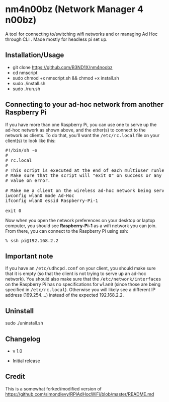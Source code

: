 # nm4n00bz (Network Manager 4 n00bz)
A tool for connecting to/switching wifi networks and or managing Ad Hoc through CLI . Made mostly for headless pi set up.

## Installation/Usage
* git clone https://github.com/B3ND1X/nm4noobz
* cd nmscript
* sudo chmod +x nmscript.sh && chmod +x install.sh
* sudo ./install.sh
* sudo ./run.sh

##  Connecting to your ad-hoc network from another Raspberry Pi
If you have more than one Raspberry Pi, you can use one to serve up the ad-hoc network as shown above,
and the other(s) to connect to the network as clients.  To do that, you'll want the <tt>/etc/rc.local</tt>
file on your client(s) to look like this:

<pre>
#!/bin/sh -e
#
# rc.local
#
# This script is executed at the end of each multiuser runlevel.
# Make sure that the script will "exit 0" on success or any other
# value on error.

# Make me a client on the wireless ad-hoc network being served by Raspberry-Pi-1
iwconfig wlan0 mode Ad-Hoc
ifconfig wlan0 essid Raspberry-Pi-1

exit 0
</pre>

Now when you open the network preferences on your desktop or laptop computer, you should see <b>Raspberry-Pi-1</b>
as a wifi network you can join.  From there, you can connect to the Raspberry Pi using ssh:

<pre>
% ssh pi@192.168.2.2
</pre>

## Important note

If you have an <tt>/etc/udhcpd.conf</tt> on your client, you should make sure that it is empty 
(so that the client is not trying to serve up an ad-hoc network).  You should also make sure
that the <tt>/etc/network/interfaces</tt> on the Raspberry Pi has no
specifications for <tt>wlan0</tt> (since those are being specified in
<tt>/etc/rc.local</tt>). Otherwise you will likely see a different IP address
(169.254....) instead of the expected 192.168.2.2.

## Uninstall
sudo ./uninstall.sh

## Changelog 
* v 1.0 
- Initial release


## Credit
This is a somewhat forked/modified version of https://github.com/simondlevy/RPiAdHocWiFi/blob/master/README.md
